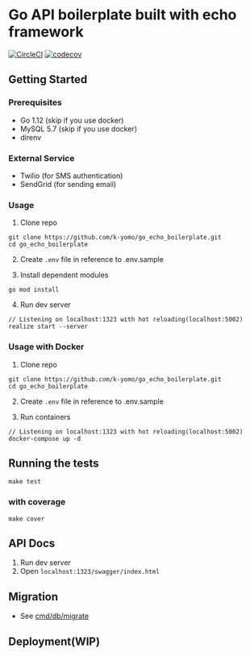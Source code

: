 # Go API boilerplate built with echo framework
[![CircleCI](https://circleci.com/gh/k-yomo/go_echo_boilerplate/tree/master.svg?style=svg&circle-token=f3e183e8330bf74666f5916886927656c31ad777)](https://circleci.com/gh/k-yomo/go_echo_boilerplate/tree/master)
[![codecov](https://codecov.io/gh/k-yomo/go_echo_boilerplate/branch/master/graph/badge.svg?token=cGgCiXQXVc)](https://codecov.io/gh/k-yomo/go_echo_boilerplate)


## Getting Started

### Prerequisites

- Go 1.12 (skip if you use docker)
- MySQL 5.7 (skip if you use docker)
- direnv

### External Service
- Twilio (for SMS authentication)
- SendGrid (for sending email)

### Usage

1. Clone repo
```
git clone https://github.com/k-yomo/go_echo_boilerplate.git
cd go_echo_boilerplate
```

2. Create `.env` file in reference to .env.sample

3. Install dependent modules

```
go mod install
```

4. Run dev server
```
// Listening on localhost:1323 with hot reloading(localhost:5002)
realize start --server
```

### Usage with Docker

1. Clone repo
```
git clone https://github.com/k-yomo/go_echo_boilerplate.git
cd go_echo_boilerplate
```

2. Create `.env` file in reference to .env.sample

3. Run containers
```
// Listening on localhost:1323 with hot reloading(localhost:5002)
docker-compose up -d
```

## Running the tests

```
make test
```


### with coverage
```
make cover
```

## API Docs
1. Run dev server
2. Open `localhost:1323/swagger/index.html`

## Migration
- See [cmd/db/migrate](./cmd/db)


## Deployment(WIP)
